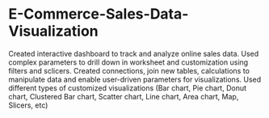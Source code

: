# E-Commerce-Sales-Data-Visualization

Created interactive dashboard to track and analyze online sales data.
Used complex parameters to drill down in worksheet and customization using filters and sclicers.
Created connections, join new tables, calculations to manipulate data and enable user-driven parameters for visualizations.
Used different types of customized visualizations (Bar chart, Pie chart, Donut chart, Clustered Bar chart, Scatter chart, Line chart, Area chart, Map, Slicers, etc)
